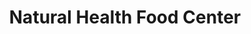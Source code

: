 ---
title: "Natural Health Food Center"
url: /kalamazoo-township/natural-health-food-center/
shop: supermarket
---